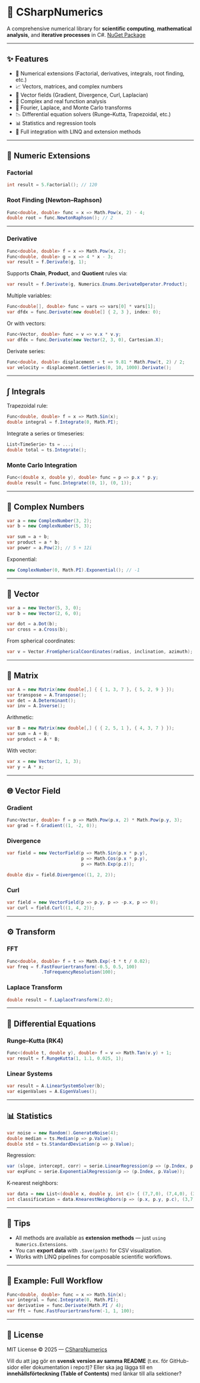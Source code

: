 # 🧮 CSharpNumerics

A comprehensive numerical library for **scientific computing**, **mathematical analysis**, and **iterative processes** in C#.
[NuGet Package](https://www.nuget.org/packages/CSharpNumerics/)

---

## ✨ Features

* 🔢 Numerical extensions (Factorial, derivatives, integrals, root finding, etc.)
* 📈 Vectors, matrices, and complex numbers
* 🌊 Vector fields (Gradient, Divergence, Curl, Laplacian)
* 🧠 Complex and real function analysis
* 🔬 Fourier, Laplace, and Monte Carlo transforms
* 📉 Differential equation solvers (Runge–Kutta, Trapezoidal, etc.)
* 📊 Statistics and regression tools
* 🔗 Full integration with LINQ and extension methods

---

## 📘 Numeric Extensions

### Factorial

```csharp
int result = 5.Factorial(); // 120
```

### Root Finding (Newton–Raphson)

```csharp
Func<double, double> func = x => Math.Pow(x, 2) - 4;
double root = func.NewtonRaphson(); // 2
```

---

### Derivative

```csharp
Func<double, double> f = x => Math.Pow(x, 2);
Func<double, double> g = x => 4 * x - 3;
var result = f.Derivate(g, 1);
```

Supports **Chain**, **Product**, and **Quotient** rules via:

```csharp
var result = f.Derivate(g, Numerics.Enums.DerivateOperator.Product);
```

Multiple variables:

```csharp
Func<double[], double> func = vars => vars[0] * vars[1];
var dfdx = func.Derivate(new double[] { 2, 3 }, index: 0);
```

Or with vectors:

```csharp
Func<Vector, double> func = v => v.x * v.y;
var dfdx = func.Derivate(new Vector(2, 3, 0), Cartesian.X);
```

Derivate series:

```csharp
Func<double, double> displacement = t => 9.81 * Math.Pow(t, 2) / 2;
var velocity = displacement.GetSeries(0, 10, 1000).Derivate();
```

---

## ∫ Integrals

Trapezoidal rule:

```csharp
Func<double, double> f = x => Math.Sin(x);
double integral = f.Integrate(0, Math.PI);
```

Integrate a series or timeseries:

```csharp
List<TimeSerie> ts = ...;
double total = ts.Integrate();
```

### Monte Carlo Integration

```csharp
Func<(double x, double y), double> func = p => p.x * p.y;
double result = func.Integrate((0, 1), (0, 1));
```

---

## 🧩 Complex Numbers

```csharp
var a = new ComplexNumber(3, 2);
var b = new ComplexNumber(5, 3);

var sum = a + b;
var product = a * b;
var power = a.Pow(2); // 5 + 12i
```

Exponential:

```csharp
new ComplexNumber(0, Math.PI).Exponential(); // -1
```

---

## 🧭 Vector

```csharp
var a = new Vector(5, 3, 0);
var b = new Vector(2, 6, 0);

var dot = a.Dot(b);
var cross = a.Cross(b);
```

From spherical coordinates:

```csharp
var v = Vector.FromSphericalCoordinates(radius, inclination, azimuth);
```

---

## 🧮 Matrix

```csharp
var A = new Matrix(new double[,] { { 1, 3, 7 }, { 5, 2, 9 } });
var transpose = A.Transpose();
var det = A.Determinant();
var inv = A.Inverse();
```

Arithmetic:

```csharp
var B = new Matrix(new double[,] { { 2, 5, 1 }, { 4, 3, 7 } });
var sum = A + B;
var product = A * B;
```

With vector:

```csharp
var x = new Vector(2, 1, 3);
var y = A * x;
```

---

## 🌐 Vector Field

### Gradient

```csharp
Func<Vector, double> f = p => Math.Pow(p.x, 2) * Math.Pow(p.y, 3);
var grad = f.Gradient((1, -2, 0));
```

### Divergence

```csharp
var field = new VectorField(p => Math.Sin(p.x * p.y),
                            p => Math.Cos(p.x * p.y),
                            p => Math.Exp(p.z));

double div = field.Divergence((1, 2, 2));
```

### Curl

```csharp
var field = new VectorField(p => p.y, p => -p.x, p => 0);
var curl = field.Curl((1, 4, 2));
```

---

## ⚙️ Transform

### FFT

```csharp
Func<double, double> f = t => Math.Exp(-t * t / 0.02);
var freq = f.FastFouriertransform(-0.5, 0.5, 100)
             .ToFrequencyResolution(100);
```

### Laplace Transform

```csharp
double result = f.LaplaceTransform(2.0);
```

---

## 📐 Differential Equations

### Runge–Kutta (RK4)

```csharp
Func<(double t, double y), double> f = v => Math.Tan(v.y) + 1;
var result = f.RungeKutta(1, 1.1, 0.025, 1);
```

### Linear Systems

```csharp
var result = A.LinearSystemSolver(b);
var eigenValues = A.EigenValues();
```

---

## 📊 Statistics

```csharp
var noise = new Random().GenerateNoise(4);
double median = ts.Median(p => p.Value);
double std = ts.StandardDeviation(p => p.Value);
```

Regression:

```csharp
var (slope, intercept, corr) = serie.LinearRegression(p => (p.Index, p.Value));
var expFunc = serie.ExponentialRegression(p => (p.Index, p.Value));
```

K-nearest neighbors:

```csharp
var data = new List<(double x, double y, int c)> { (7,7,0), (7,4,0), (3,4,1), (1,4,1) };
int classification = data.KnearestNeighbors(p => (p.x, p.y, p.c), (3,7), 3);
```

---

## 📎 Tips

* All methods are available as **extension methods** — just `using Numerics.Extensions`.
* You can **export data** with `.Save(path)` for CSV visualization.
* Works with LINQ pipelines for composable scientific workflows.

---

## 🧠 Example: Full Workflow

```csharp
Func<double, double> func = x => Math.Sin(x);
var integral = func.Integrate(0, Math.PI);
var derivative = func.Derivate(Math.PI / 4);
var fft = func.FastFouriertransform(-1, 1, 100);
```

---

## 🧾 License

MIT License © 2025 — [CSharpNumerics](https://www.nuget.org/packages/CSharpNumerics)


Vill du att jag gör en **svensk version av samma README** (t.ex. för GitHub-sidor eller dokumentation i repo:t)?
Eller ska jag lägga till en **innehållsförteckning (Table of Contents)** med länkar till alla sektioner?
